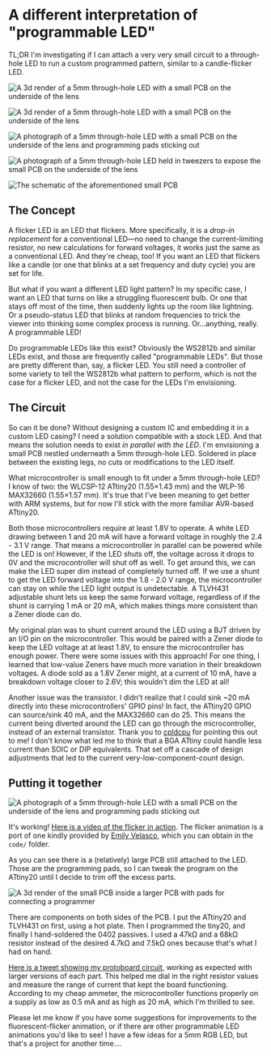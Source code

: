 # A different interpretation of "programmable LED"

TL;DR I'm investigating if I can attach a very very small circuit to a through-hole LED to run a custom programmed pattern, similar to a candle-flicker LED.

![A 3d render of a 5mm through-hole LED with a small PCB on the underside of the lens](sideside.png)

![A 3d render of a 5mm through-hole LED with a small PCB on the underside of the lens](underside.png)

![A photograph of a 5mm through-hole LED with a small PCB on the underside of the lens and programming pads sticking out](irl1.jpg)

![A photograph of a 5mm through-hole LED held in tweezers to expose the small PCB on the underside of the lens](irl2.jpg)

![The schematic of the aforementioned small PCB](schematic.png)


## The Concept

A flicker LED is an LED that flickers. More specifically, it is a _drop-in replacement_ for a conventional LED—no need to change the current-limiting resistor, no new calculations for forward voltages, it works just the same as a conventional LED. And they're cheap, too! If you want an LED that flickers like a candle (or one that blinks at a set frequency and duty cycle) you are set for life.

But what if you want a different LED light pattern? In my specific case, I want an LED that turns on like a struggling fluorescent bulb. Or one that stays off most of the time, then suddenly lights up the room like lightning. Or a pseudo-status LED that blinks at random frequencies to trick the viewer into thinking some complex process is running. Or...anything, really. A programmable LED!

Do programmable LEDs like this exist? Obviously the WS2812b and similar LEDs exist, and those are frequently called "programmable LEDs". But those are pretty different than, say, a flicker LED. You still need a controller of some variety to tell the WS2812b what pattern to perform, which is not the case for a flicker LED, and not the case for the LEDs I'm envisioning.

## The Circuit

So can it be done? Without designing a custom IC and embedding it in a custom LED casing? I need a solution compatible with a stock LED. And that means the solution needs to exist _in parallel with the LED_. I'm envisioning a small PCB nestled underneath a 5mm through-hole LED. Soldered in place between the existing legs, no cuts or modifications to the LED itself.

What microcontroller is small enough to fit under a 5mm through-hole LED? I know of two: the WLCSP-12 ATtiny20 (1.55×1.43 mm) and the WLP-16 MAX32660 (1.55×1.57 mm). It's true that I've been meaning to get better with ARM systems, but for now I'll stick with the more familiar AVR-based ATtiny20.

Both those microcontrollers require at least 1.8V to operate. A white LED drawing between 1 and 20 mA will have a forward voltage in roughly the 2.4 - 3.1 V range. That means a microcontroller in parallel can be powered while the LED is on! However, if the LED shuts off, the voltage across it drops to 0V and the microcontroller will shut off as well. To get around this, we can make the LED super dim instead of completely turned off. If we use a shunt to get the LED forward voltage into the 1.8 - 2.0 V range, the microcontroller can stay on while the LED light output is undetectable. A TLVH431 adjustable shunt lets us keep the same forward voltage, regardless of if the shunt is carrying 1 mA or 20 mA, which makes things more consistent than a Zener diode can do.

My original plan was to shunt current around the LED using a BJT driven by an I/O pin on the microcontroller. This would be paired with a Zener diode to keep the LED voltage at at least 1.8V, to ensure the microcontroller has enough power. There were some issues with this approach! For one thing, I learned that low-value Zeners have much more variation in their breakdown voltages. A diode sold as a 1.8V Zener might, at a current of 10 mA, have a breakdown voltage closer to 2.6V; this wouldn't dim the LED at all!

Another issue was the transistor. I didn't realize that I could sink ~20 mA directly into these microcontrollers' GPIO pins! In fact, the ATtiny20 GPIO can source/sink 40 mA, and the MAX32660 can do 25. This means the current being diverted around the LED can go through the microcontroller, instead of an external transistor. Thank you to [cpldcpu](https://cpldcpu.wordpress.com) for pointing this out to me! I don't know what led me to think that a BGA ATtiny could handle less current than SOIC or DIP equivalents. That set off a cascade of design adjustments that led to the current very-low-component-count design.

## Putting it together

![A photograph of a 5mm through-hole LED with a small PCB on the underside of the lens and programming pads sticking out](irl1.jpg)

It's working! [Here is a video of the flicker in action](https://twitter.com/DHammarskjold/status/1491195660074627072). The flicker animation is a port of one kindly provided by [Emily Velasco](https://twitter.com/MLE_Online), which you can obtain in the `code/` folder.

As you can see there is a (relatively) large PCB still attached to the LED. Those are the programming pads, so I can tweak the program on the ATtiny20 until I decide to trim off the excess parts.

![A 3d render of the small PCB inside a larger PCB with pads for connecting a programmer](programming.png)

There are components on both sides of the PCB. I put the ATtiny20 and TLVH431 on first, using a hot plate. Then I programmed the tiny20, and finally I hand-soldered the 0402 passives. I used a 47kΩ and a 68kΩ resistor instead of the desired 4.7kΩ and 7.5kΩ ones because that's what I had on hand.

[Here is a tweet showing my protoboard circuit](https://twitter.com/DHammarskjold/status/1483334537580998658), working as expected with larger versions of each part. This helped me dial in the right resistor values and measure the range of current that kept the board functioning. According to my cheap ammeter, the microcontroller functions properly on a supply as low as 0.5 mA and as high as 20 mA, which I'm thrilled to see.

Please let me know if you have some suggestions for improvements to the fluorescent-flicker animation, or if there are other programmable LED animations you'd like to see! I have a few ideas for a 5mm RGB LED, but that's a project for another time....
